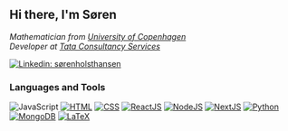 <h2> Hi there, I'm Søren</h2>
<p><em>
  Mathematician from <a href="https://www.ku.dk/english/">University of Copenhagen</a><br>
  Developer at <a href="https://www.tcs.com/">Tata Consultancy Services</a>
</em></p>

[![Linkedin: sørenholsthansen](https://img.shields.io/badge/-Søren_Holst_Hansen-blue?style=for-the-badge&logo=Linkedin&logoColor=white&link=https://www.linkedin.com/in/søren-holst-hansen/)](https://www.linkedin.com/in/søren-holst-hansen/)
<!--
[![GitHub Soren Holst Hansen](https://img.shields.io/github/followers/SorenHolstHansen?label=follow&style=social)](https://github.com/SorenHolstHansen)
-->

<h3>Languages and Tools</h3>

![JavaScript](https://img.shields.io/badge/JavaScript-F7DF1E?style=for-the-badge&logo=JavaScript&logoColor=white&link=https://www.javascript.com/)
[![HTML](https://img.shields.io/badge/HTML-E34F26?style=for-the-badge&logo=HTML5&logoColor=white)]()
[![CSS](https://img.shields.io/badge/CSS-1572B6?style=for-the-badge&logo=CSS3&logoColor=white)]()
[![ReactJS](https://img.shields.io/badge/React-61DAFB?style=for-the-badge&logo=React&logoColor=white)](https://reactjs.org/)
[![NodeJS](https://img.shields.io/badge/Node.js-339933?style=for-the-badge&logo=Node.js&logoColor=white)](https://nodejs.org/en/)
[![NextJS](https://img.shields.io/badge/Next.js-000?style=for-the-badge&logo=Next.js&logoColor=white)](https://nextjs.org/)
[![Python](https://img.shields.io/badge/Python-3776AB?style=for-the-badge&logo=Python&logoColor=white)](https://www.python.org/)
[![MongoDB](https://img.shields.io/badge/MondoDB-47A248?style=for-the-badge&logo=MongoDB&logoColor=white)](https://www.mongodb.com/)
[![LaTeX](https://img.shields.io/badge/LaTeX-008080?style=for-the-badge&logo=LaTeX&logoColor=white)](https://www.latex-project.org/get/)



<!--
**SorenHolstHansen/SorenHolstHansen** is a ✨ _special_ ✨ repository because its `README.md` (this file) appears on your GitHub profile.

Here are some ideas to get you started:

- 🔭 I’m currently working on ...
- 🌱 I’m currently learning ...
- 👯 I’m looking to collaborate on ...
- 🤔 I’m looking for help with ...
- 💬 Ask me about ...
- 📫 How to reach me: ...
- 😄 Pronouns: ...
- ⚡ Fun fact: ...
-->

